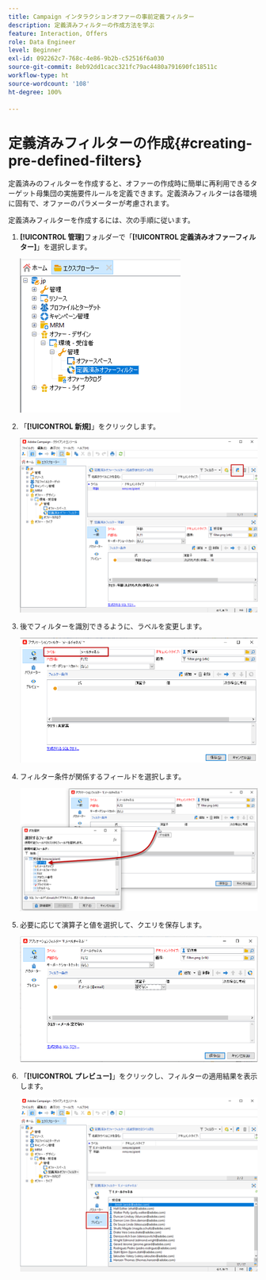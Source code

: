 ```yaml
---
title: Campaign インタラクションオファーの事前定義フィルター
description: 定義済みフィルターの作成方法を学ぶ
feature: Interaction, Offers
role: Data Engineer
level: Beginner
exl-id: 092262c7-768c-4e86-9b2b-c52516f6a030
source-git-commit: 8eb92dd1cacc321fc79ac4480a791690fc18511c
workflow-type: ht
source-wordcount: '108'
ht-degree: 100%

---
```


# 定義済みフィルターの作成{#creating-pre-defined-filters}

定義済みのフィルターを作成すると、オファーの作成時に簡単に再利用できるターゲット母集団の実施要件ルールを定義できます。定義済みフィルターは各環境に固有で、オファーのパラメーターが考慮されます。

定義済みフィルターを作成するには、次の手順に従います。

1. **[!UICONTROL 管理]**&#x200B;フォルダーで「**[!UICONTROL 定義済みオファーフィルター]**」を選択します。

   ![](assets/offer_filter_create_005.png)

1. 「**[!UICONTROL 新規]**」をクリックします。

   ![](assets/offer_filter_create_001.png)

1. 後でフィルターを識別できるように、ラベルを変更します。

   ![](assets/offer_filter_create_002.png)

1. フィルター条件が関係するフィールドを選択します。

   ![](assets/offer_filter_create_003.png)

1. 必要に応じて演算子と値を選択して、クエリを保存します。

   ![](assets/offer_filter_create_004.png)

1. 「**[!UICONTROL プレビュー]**」をクリックし、フィルターの適用結果を表示します。

   ![](assets/offer_filter_create_006.png)
